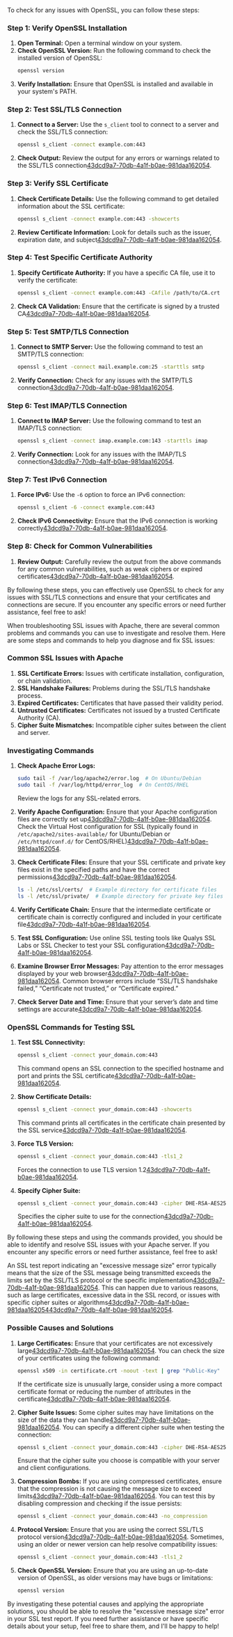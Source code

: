 To check for any issues with OpenSSL, you can follow these steps:

### Step 1: Verify OpenSSL Installation
1. **Open Terminal:** Open a terminal window on your system.
2. **Check OpenSSL Version:** Run the following command to check the installed version of OpenSSL:
   ```bash
   openssl version
   ```
3. **Verify Installation:** Ensure that OpenSSL is installed and available in your system's PATH.

### Step 2: Test SSL/TLS Connection
1. **Connect to a Server:** Use the `s_client` tool to connect to a server and check the SSL/TLS connection:
   ```bash
   openssl s_client -connect example.com:443
   ```
2. **Check Output:** Review the output for any errors or warnings related to the SSL/TLS connection[43dcd9a7-70db-4a1f-b0ae-981daa162054](https://umatechnology.org/guide-to-testing-an-ssl-connection-using-openssl/?citationMarker=43dcd9a7-70db-4a1f-b0ae-981daa162054 "1").

### Step 3: Verify SSL Certificate
1. **Check Certificate Details:** Use the following command to get detailed information about the SSL certificate:
   ```bash
   openssl s_client -connect example.com:443 -showcerts
   ```
2. **Review Certificate Information:** Look for details such as the issuer, expiration date, and subject[43dcd9a7-70db-4a1f-b0ae-981daa162054](https://umatechnology.org/guide-to-testing-an-ssl-connection-using-openssl/?citationMarker=43dcd9a7-70db-4a1f-b0ae-981daa162054 "1").

### Step 4: Test Specific Certificate Authority
1. **Specify Certificate Authority:** If you have a specific CA file, use it to verify the certificate:
   ```bash
   openssl s_client -connect example.com:443 -CAfile /path/to/CA.crt
   ```
2. **Check CA Validation:** Ensure that the certificate is signed by a trusted CA[43dcd9a7-70db-4a1f-b0ae-981daa162054](https://www.isscloud.io/guides/how-to-using-openssl-to-verify-ssl-tls-connections/?citationMarker=43dcd9a7-70db-4a1f-b0ae-981daa162054 "2").

### Step 5: Test SMTP/TLS Connection
1. **Connect to SMTP Server:** Use the following command to test an SMTP/TLS connection:
   ```bash
   openssl s_client -connect mail.example.com:25 -starttls smtp
   ```
2. **Verify Connection:** Check for any issues with the SMTP/TLS connection[43dcd9a7-70db-4a1f-b0ae-981daa162054](https://www.isscloud.io/guides/how-to-using-openssl-to-verify-ssl-tls-connections/?citationMarker=43dcd9a7-70db-4a1f-b0ae-981daa162054 "2").

### Step 6: Test IMAP/TLS Connection
1. **Connect to IMAP Server:** Use the following command to test an IMAP/TLS connection:
   ```bash
   openssl s_client -connect imap.example.com:143 -starttls imap
   ```
2. **Verify Connection:** Look for any issues with the IMAP/TLS connection[43dcd9a7-70db-4a1f-b0ae-981daa162054](https://www.isscloud.io/guides/how-to-using-openssl-to-verify-ssl-tls-connections/?citationMarker=43dcd9a7-70db-4a1f-b0ae-981daa162054 "2").

### Step 7: Test IPv6 Connection
1. **Force IPv6:** Use the `-6` option to force an IPv6 connection:
   ```bash
   openssl s_client -6 -connect example.com:443
   ```
2. **Check IPv6 Connectivity:** Ensure that the IPv6 connection is working correctly[43dcd9a7-70db-4a1f-b0ae-981daa162054](https://www.isscloud.io/guides/how-to-using-openssl-to-verify-ssl-tls-connections/?citationMarker=43dcd9a7-70db-4a1f-b0ae-981daa162054 "2").

### Step 8: Check for Common Vulnerabilities
1. **Review Output:** Carefully review the output from the above commands for any common vulnerabilities, such as weak ciphers or expired certificates[43dcd9a7-70db-4a1f-b0ae-981daa162054](https://umatechnology.org/guide-to-testing-an-ssl-connection-using-openssl/?citationMarker=43dcd9a7-70db-4a1f-b0ae-981daa162054 "1").

By following these steps, you can effectively use OpenSSL to check for any issues with SSL/TLS connections and ensure that your certificates and connections are secure. If you encounter any specific errors or need further assistance, feel free to ask!


When troubleshooting SSL issues with Apache, there are several common problems and commands you can use to investigate and resolve them. Here are some steps and commands to help you diagnose and fix SSL issues:

### Common SSL Issues with Apache
1. **SSL Certificate Errors:** Issues with certificate installation, configuration, or chain validation.
2. **SSL Handshake Failures:** Problems during the SSL/TLS handshake process.
3. **Expired Certificates:** Certificates that have passed their validity period.
4. **Untrusted Certificates:** Certificates not issued by a trusted Certificate Authority (CA).
5. **Cipher Suite Mismatches:** Incompatible cipher suites between the client and server.

### Investigating Commands
1. **Check Apache Error Logs:**
   ```bash
   sudo tail -f /var/log/apache2/error.log  # On Ubuntu/Debian
   sudo tail -f /var/log/httpd/error_log  # On CentOS/RHEL
   ```
   Review the logs for any SSL-related errors.

2. **Verify Apache Configuration:**
   Ensure that your Apache configuration files are correctly set up[43dcd9a7-70db-4a1f-b0ae-981daa162054](https://awjunaid.com/apache/how-to-troubleshoot-ssl-certificate-issues-in-apache/?citationMarker=43dcd9a7-70db-4a1f-b0ae-981daa162054 "1"). Check the Virtual Host configuration for SSL (typically found in `/etc/apache2/sites-available/` for Ubuntu/Debian or `/etc/httpd/conf.d/` for CentOS/RHEL)[43dcd9a7-70db-4a1f-b0ae-981daa162054](https://awjunaid.com/apache/how-to-troubleshoot-ssl-certificate-issues-in-apache/?citationMarker=43dcd9a7-70db-4a1f-b0ae-981daa162054 "1").

3. **Check Certificate Files:**
   Ensure that your SSL certificate and private key files exist in the specified paths and have the correct permissions[43dcd9a7-70db-4a1f-b0ae-981daa162054](https://awjunaid.com/apache/how-to-troubleshoot-ssl-certificate-issues-in-apache/?citationMarker=43dcd9a7-70db-4a1f-b0ae-981daa162054 "1").
   ```bash
   ls -l /etc/ssl/certs/  # Example directory for certificate files
   ls -l /etc/ssl/private/  # Example directory for private key files
   ```

4. **Verify Certificate Chain:**
   Ensure that the intermediate certificate or certificate chain is correctly configured and included in your certificate file[43dcd9a7-70db-4a1f-b0ae-981daa162054](https://awjunaid.com/apache/how-to-troubleshoot-ssl-certificate-issues-in-apache/?citationMarker=43dcd9a7-70db-4a1f-b0ae-981daa162054 "1").

5. **Test SSL Configuration:**
   Use online SSL testing tools like Qualys SSL Labs or SSL Checker to test your SSL configuration[43dcd9a7-70db-4a1f-b0ae-981daa162054](https://awjunaid.com/apache/how-to-troubleshoot-ssl-certificate-issues-in-apache/?citationMarker=43dcd9a7-70db-4a1f-b0ae-981daa162054 "1").

6. **Examine Browser Error Messages:**
   Pay attention to the error messages displayed by your web browser[43dcd9a7-70db-4a1f-b0ae-981daa162054](https://awjunaid.com/apache/how-to-troubleshoot-ssl-certificate-issues-in-apache/?citationMarker=43dcd9a7-70db-4a1f-b0ae-981daa162054 "1"). Common browser errors include “SSL/TLS handshake failed,” “Certificate not trusted,” or “Certificate expired.”

7. **Check Server Date and Time:**
   Ensure that your server’s date and time settings are accurate[43dcd9a7-70db-4a1f-b0ae-981daa162054](https://awjunaid.com/apache/how-to-troubleshoot-ssl-certificate-issues-in-apache/?citationMarker=43dcd9a7-70db-4a1f-b0ae-981daa162054 "1").

### OpenSSL Commands for Testing SSL
1. **Test SSL Connectivity:**
   ```bash
   openssl s_client -connect your_domain.com:443
   ```
   This command opens an SSL connection to the specified hostname and port and prints the SSL certificate[43dcd9a7-70db-4a1f-b0ae-981daa162054](https://linuxgenie.net/openssl-s_client-tutorial-and-examples/?citationMarker=43dcd9a7-70db-4a1f-b0ae-981daa162054 "2").

2. **Show Certificate Details:**
   ```bash
   openssl s_client -connect your_domain.com:443 -showcerts
   ```
   This command prints all certificates in the certificate chain presented by the SSL service[43dcd9a7-70db-4a1f-b0ae-981daa162054](https://linuxgenie.net/openssl-s_client-tutorial-and-examples/?citationMarker=43dcd9a7-70db-4a1f-b0ae-981daa162054 "2").

3. **Force TLS Version:**
   ```bash
   openssl s_client -connect your_domain.com:443 -tls1_2
   ```
   Forces the connection to use TLS version 1.2[43dcd9a7-70db-4a1f-b0ae-981daa162054](https://linuxgenie.net/openssl-s_client-tutorial-and-examples/?citationMarker=43dcd9a7-70db-4a1f-b0ae-981daa162054 "2").

4. **Specify Cipher Suite:**
   ```bash
   openssl s_client -connect your_domain.com:443 -cipher DHE-RSA-AES256-SHA
   ```
   Specifies the cipher suite to use for the connection[43dcd9a7-70db-4a1f-b0ae-981daa162054](https://linuxgenie.net/openssl-s_client-tutorial-and-examples/?citationMarker=43dcd9a7-70db-4a1f-b0ae-981daa162054 "2").

By following these steps and using the commands provided, you should be able to identify and resolve SSL issues with your Apache server. If you encounter any specific errors or need further assistance, feel free to ask!



An SSL test report indicating an "excessive message size" error typically means that the size of the SSL message being transmitted exceeds the limits set by the SSL/TLS protocol or the specific implementation[43dcd9a7-70db-4a1f-b0ae-981daa162054](https://github.com/open-quantum-safe/oqs-provider/issues/121?citationMarker=43dcd9a7-70db-4a1f-b0ae-981daa162054 "1"). This can happen due to various reasons, such as large certificates, excessive data in the SSL record, or issues with specific cipher suites or algorithms[43dcd9a7-70db-4a1f-b0ae-981daa162054](https://github.com/kubernetes-client/python/issues/531?citationMarker=43dcd9a7-70db-4a1f-b0ae-981daa162054 "2")[43dcd9a7-70db-4a1f-b0ae-981daa162054](https://github.com/open-quantum-safe/oqs-provider/issues/121?citationMarker=43dcd9a7-70db-4a1f-b0ae-981daa162054 "1").

### Possible Causes and Solutions
1. **Large Certificates:** Ensure that your certificates are not excessively large[43dcd9a7-70db-4a1f-b0ae-981daa162054](https://github.com/kubernetes-client/python/issues/531?citationMarker=43dcd9a7-70db-4a1f-b0ae-981daa162054 "2"). You can check the size of your certificates using the following command:
   ```bash
   openssl x509 -in certificate.crt -noout -text | grep "Public-Key"
   ```
   If the certificate size is unusually large, consider using a more compact certificate format or reducing the number of attributes in the certificate[43dcd9a7-70db-4a1f-b0ae-981daa162054](https://github.com/kubernetes-client/python/issues/531?citationMarker=43dcd9a7-70db-4a1f-b0ae-981daa162054 "2").

2. **Cipher Suite Issues:** Some cipher suites may have limitations on the size of the data they can handle[43dcd9a7-70db-4a1f-b0ae-981daa162054](https://github.com/open-quantum-safe/oqs-provider/issues/121?citationMarker=43dcd9a7-70db-4a1f-b0ae-981daa162054 "1"). You can specify a different cipher suite when testing the connection:
   ```bash
   openssl s_client -connect your_domain.com:443 -cipher DHE-RSA-AES256-SHA
   ```
   Ensure that the cipher suite you choose is compatible with your server and client configurations.

3. **Compression Bombs:** If you are using compressed certificates, ensure that the compression is not causing the message size to exceed limits[43dcd9a7-70db-4a1f-b0ae-981daa162054](https://github.com/openssl/openssl/issues/25473?citationMarker=43dcd9a7-70db-4a1f-b0ae-981daa162054 "3"). You can test this by disabling compression and checking if the issue persists:
   ```bash
   openssl s_client -connect your_domain.com:443 -no_compression
   ```

4. **Protocol Version:** Ensure that you are using the correct SSL/TLS protocol version[43dcd9a7-70db-4a1f-b0ae-981daa162054](https://github.com/open-quantum-safe/oqs-provider/issues/121?citationMarker=43dcd9a7-70db-4a1f-b0ae-981daa162054 "1"). Sometimes, using an older or newer version can help resolve compatibility issues:
   ```bash
   openssl s_client -connect your_domain.com:443 -tls1_2
   ```

5. **Check OpenSSL Version:** Ensure that you are using an up-to-date version of OpenSSL, as older versions may have bugs or limitations:
   ```bash
   openssl version
   ```

By investigating these potential causes and applying the appropriate solutions, you should be able to resolve the "excessive message size" error in your SSL test report. If you need further assistance or have specific details about your setup, feel free to share them, and I'll be happy to help!
